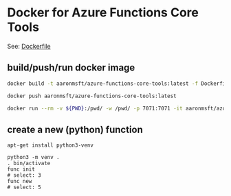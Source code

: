 # Docker for Azure Functions Core Tools

See: [Dockerfile](Dockerfile)

## build/push/run docker image
```bash
docker build -t aaronmsft/azure-functions-core-tools:latest -f Dockerfile .

docker push aaronmsft/azure-functions-core-tools:latest

docker run --rm -v ${PWD}:/pwd/ -w /pwd/ -p 7071:7071 -it aaronmsft/azure-functions-core-tools:latest bash
```

## create a new (python) function
```
apt-get install python3-venv

python3 -m venv .
. bin/activate
func init 
# select: 3
func new
# select: 5
```
